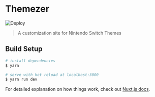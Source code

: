 # Themezer

![Deploy](https://github.com/ThemezerNX/Themezer/workflows/Deploy/badge.svg)

> A customization site for Nintendo Switch Themes

## Build Setup

```bash
# install dependencies
$ yarn

# serve with hot reload at localhost:3000
$ yarn run dev

```

For detailed explanation on how things work, check out [Nuxt.js docs](https://nuxtjs.org).

